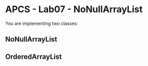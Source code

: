 # APCS - Lab07 - NoNullArrayList
You are implementing two classes:

## NoNullArrayList

## OrderedArrayList
